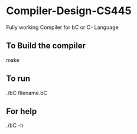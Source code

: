 # Compiler-Design-CS445
Fully working Compiler for bC or C- Language  
## To Build the compiler
  make
## To run 
  ./bC filename.bC
## For help
  ./bC -h
